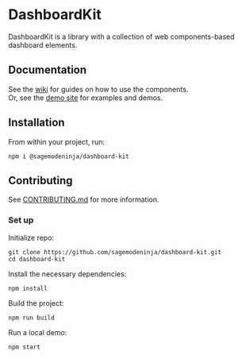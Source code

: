 # DashboardKit

DashboardKit is a library with a collection of web components-based dashboard elements.

## Documentation

See the [wiki](https://github.com/sagemodeninja/dashboard-kit/wiki) for guides on how to use the components.\
Or, see the [demo site](https://dev.garyantier.com/dashboard-kit) for examples and demos.

<!-- TODO: Add wiki/documentation. -->

## Installation

From within your project, run:

```npm i @sagemodeninja/dashboard-kit```

## Contributing

See [CONTRIBUTING.md](CONTRIBUTING.md) for more information.

### Set up

Initialize repo:
```cli
git clone https://github.com/sagemodeninja/dashboard-kit.git
cd dashboard-kit
```

Install the necessary dependencies: 
```
npm install
```

Build the project:
```
npm run build
```

Run a local demo:
```
npm start
```
